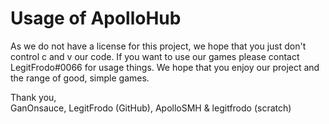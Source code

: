 # Usage of ApolloHub
As we do not have a license for this project, we hope that you just don't control c and v our code. If you want to use our games please contact LegitFrodo#0066 for usage things. We hope that you enjoy our project and the range of good, simple games.

Thank you,
<br>
GanOnsauce, LegitFrodo (GitHub), ApolloSMH & legitfrodo (scratch)
